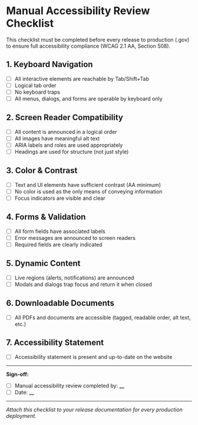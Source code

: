 # Manual Accessibility Review Checklist

This checklist must be completed before every release to production (.gov) to
ensure full accessibility compliance (WCAG 2.1 AA, Section 508).

## 1. Keyboard Navigation

- [ ] All interactive elements are reachable by Tab/Shift+Tab
- [ ] Logical tab order
- [ ] No keyboard traps
- [ ] All menus, dialogs, and forms are operable by keyboard only

## 2. Screen Reader Compatibility

- [ ] All content is announced in a logical order
- [ ] All images have meaningful alt text
- [ ] ARIA labels and roles are used appropriately
- [ ] Headings are used for structure (not just style)

## 3. Color & Contrast

- [ ] Text and UI elements have sufficient contrast (AA minimum)
- [ ] No color is used as the only means of conveying information
- [ ] Focus indicators are visible and clear

## 4. Forms & Validation

- [ ] All form fields have associated labels
- [ ] Error messages are announced to screen readers
- [ ] Required fields are clearly indicated

## 5. Dynamic Content

- [ ] Live regions (alerts, notifications) are announced
- [ ] Modals and dialogs trap focus and return it when closed

## 6. Downloadable Documents

- [ ] All PDFs and documents are accessible (tagged, readable order, alt text,
      etc.)

## 7. Accessibility Statement

- [ ] Accessibility statement is present and up-to-date on the website

---

**Sign-off:**

- [ ] Manual accessibility review completed by: **********\_\_**********
- [ ] Date: **********\_\_**********

---

_Attach this checklist to your release documentation for every production
deployment._
